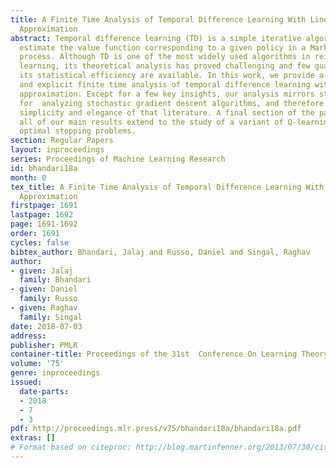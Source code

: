 ```yaml
---
title: A Finite Time Analysis of Temporal Difference Learning With Linear Function
  Approximation
abstract: Temporal difference learning (TD) is a simple iterative algorithm used to
  estimate the value function corresponding to a given policy in a Markov decision
  process. Although TD is one of the most widely used algorithms in reinforcement
  learning, its theoretical analysis has proved challenging and few guarantees on
  its statistical efficiency are available. In this work, we provide a \emphsimple
  and explicit finite time analysis of temporal difference learning with linear function
  approximation. Except for a few key insights, our analysis mirrors standard techniques
  for  analyzing stochastic gradient descent algorithms, and therefore inherits the
  simplicity and elegance of that literature. A final section of the paper shows that
  all of our main results extend to the study of a variant of Q-learning applied to
  optimal stopping problems.
section: Regular Papers
layout: inproceedings
series: Proceedings of Machine Learning Research
id: bhandari18a
month: 0
tex_title: A Finite Time Analysis of Temporal Difference Learning With Linear Function
  Approximation
firstpage: 1691
lastpage: 1692
page: 1691-1692
order: 1691
cycles: false
bibtex_author: Bhandari, Jalaj and Russo, Daniel and Singal, Raghav
author:
- given: Jalaj
  family: Bhandari
- given: Daniel
  family: Russo
- given: Raghav
  family: Singal
date: 2018-07-03
address: 
publisher: PMLR
container-title: Proceedings of the 31st  Conference On Learning Theory
volume: '75'
genre: inproceedings
issued:
  date-parts:
  - 2018
  - 7
  - 3
pdf: http://proceedings.mlr.press/v75/bhandari18a/bhandari18a.pdf
extras: []
# Format based on citeproc: http://blog.martinfenner.org/2013/07/30/citeproc-yaml-for-bibliographies/
---
```

